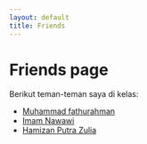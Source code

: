 ```yaml
---
layout: default
title: Friends
---
```


# Friends page

Berikut teman-teman saya di kelas:
- [Muhammad fathurahman](https://fyou00.github.io/)
- [Imam Nawawi](https://imamnawawi1c.github.io/)
- [Hamizan Putra Zulia](https://hamizan18.github.io/)
